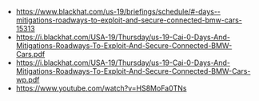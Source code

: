 - https://www.blackhat.com/us-19/briefings/schedule/#-days--mitigations-roadways-to-exploit-and-secure-connected-bmw-cars-15313
- https://i.blackhat.com/USA-19/Thursday/us-19-Cai-0-Days-And-Mitigations-Roadways-To-Exploit-And-Secure-Connected-BMW-Cars.pdf
- https://i.blackhat.com/USA-19/Thursday/us-19-Cai-0-Days-And-Mitigations-Roadways-To-Exploit-And-Secure-Connected-BMW-Cars-wp.pdf
- https://www.youtube.com/watch?v=HS8MoFa0TNs
